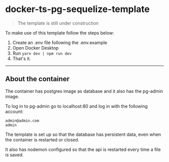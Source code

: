 # docker-ts-pg-sequelize-template

> The template is still under construction

To make use of this template follow the steps below: 
1. Create an .env file following the .env.example
2. Open Docker Desktop
3. Run ```yarn dev | npm run dev```
4. That's it.

----

## About the container

The container has postgres image as database and it also has the pg-admin image.

To log in to pg-admin go to localhost:80 and log in with the following account:

```
admin@admin.com
admin
```

The template is set up so that the database has persistent data, even when the container is restarted or closed.

It also has nodemon configured so that the api is restarted every time a file is saved.
